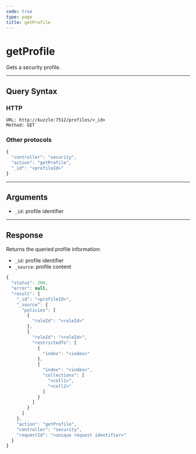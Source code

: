 ```yaml
---
code: true
type: page
title: getProfile
---
```


# getProfile



Gets a security profile.

---

## Query Syntax

### HTTP

```http
URL: http://kuzzle:7512/profiles/<_id>
Method: GET
```

### Other protocols

```js
{
  "controller": "security",
  "action": "getProfile",
  "_id": "<profileId>"
}
```

---

## Arguments

- `_id`: profile identifier

---

## Response

Returns the queried profile information:

- `_id`: profile identifier
- `_source`: profile content

```js
{
  "status": 200,
  "error": null,
  "result": {
    "_id": "<profileId>",
    "_source": {
      "policies": [
        {
          "roleId": "<roleId>"
        },
        {
          "roleId": "<roleId>",
          "restrictedTo": [
            {
              "index": "<index>"
            },
            {
              "index": "<index>",
              "collections": [
                "<coll1>",
                "<coll2>"
              ]
            }
          ]
        }
      ]
    },
    "action": "getProfile",
    "controller": "security",
    "requestId": "<unique request identifier>"
  }
}
```
